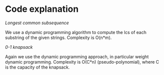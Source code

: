 # Code explanation

*Longest common subsequence*

We use a dynamic programming algorithm to compute the lcs of each substring of the given strings. Complexity is O(n*m).

*0-1 knapsack*

Again we use the dynamic programming approach, in particular weight dynamic programming. Complexity is O(C*n) (pseudo-polynomial), where C is the capacity of the knapsack.